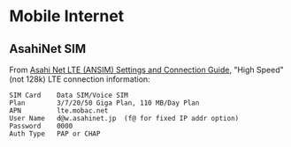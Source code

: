 Mobile Internet
===============


AsahiNet SIM
------------

From [Asahi Net LTE (ANSIM) Settings and Connection Guide][asahi-lte],
"High Speed" (not 128k) LTE connection information:

    SIM Card    Data SIM/Voice SIM
    Plan        3/7/20/50 Giga Plan, 110 MB/Day Plan
    APN         lte.mobac.net
    User Name   d@w.asahinet.jp  (f@ for fixed IP addr option)
    Password    0000
    Auth Type   PAP or CHAP

[asahi-lte]: https://asahi-net.jp/en/support/guide/mobile/lte/
